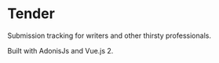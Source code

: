 # Tender

Submission tracking for writers and other thirsty professionals.

Built with AdonisJs and Vue.js 2.

